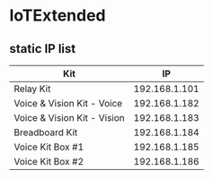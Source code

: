 # IoTExtended

## static IP list


| Kit | IP |
| ---- | ----
| Relay Kit | 192.168.1.101 |
| Voice & Vision Kit - Voice | 192.168.1.182 |
| Voice & Vision Kit - Vision | 192.168.1.183 |
| Breadboard Kit | 192.168.1.184 |
| Voice Kit Box #1 | 192.168.1.185 |
| Voice Kit Box #2 | 192.168.1.186 |
